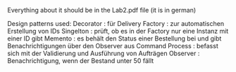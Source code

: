 Everything about it should be in the Lab2.pdf file (it is in german)

Design patterns used:
  Decorator : für Delivery
  Factory : zur automatischen Erstellung von IDs 
  Singelton : prüft, ob es in der Factory nur eine Instanz mit einer ID gibt
  Memento : es behält den Status einer Bestellung bei und gibt Benachrichtigungen über den Observer aus
  Command Process : befasst sich mit der Validierung und Ausführung von Aufträgen
  Observer : Benachrichtigung, wenn der Bestand unter 50 fällt
